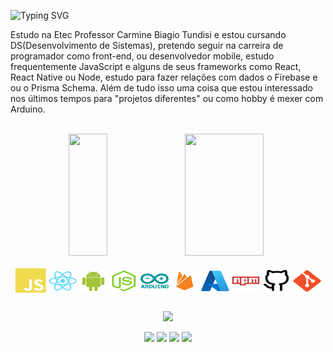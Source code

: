 ![Typing SVG](https://readme-typing-svg.herokuapp.com/?color=52a447&size=35px&width=1000left=true&lines=Eae,+meu+nome+%C3%A9+Victor+Lis;Tenho+16+anos;Curso+Desenvolvimento+de+Sistemas;Muito+Prazer!)

Estudo na Etec Professor Carmine Biagio Tundisi e estou cursando DS(Desenvolvimento de Sistemas), pretendo seguir na carreira de programador como front-end, ou desenvolvedor mobile, estudo frequentemente JavaScript e alguns de seus frameworks como React, React Native ou Node, estudo para fazer relações com dados o Firebase e ou o Prisma Schema. Além de tudo isso uma coisa que estou interessado nos últimos tempos para "projetos diferentes" ou como hobby é mexer com Arduino.

<br>

<div align="center"> 
  <img width="35%" height="195px" src="https://github-readme-stats.vercel.app/api/top-langs/?username=Victor-Lis&layout=donut&hide_border=false&title_color=3EBDFF&custom_title=Linguagens%20Mais%20Usadas&text_color=fff&bg_color=0d1117&langs_count=17" />
  <img width="50%" height="195px" src="https://streak-stats.demolab.com?user=Victor-Lis&theme=dark&date_format=j%2Fn%5B%2FY%5D&background=0D1117"/>
</div>

<br>

<div align="center" style="display: inline_block">
  <img align="center" alt="Js" height="40" width="50" src="https://raw.githubusercontent.com/devicons/devicon/master/icons/javascript/javascript-plain.svg">
  <!-- <img align="center" alt="Ts" height="30" width="40" src="https://raw.githubusercontent.com/devicons/devicon/master/icons/typescript/typescript-plain.svg"> -->
  <img align="center" alt="React" height="35" width="45" src="https://raw.githubusercontent.com/devicons/devicon/master/icons/react/react-original.svg">
  <img align="center" alt="Android" height="35" width="45" src="https://github.com/devicons/devicon/blob/master/icons/android/android-original.svg">
  <img align="center" alt="Node.js" height="35" width="45" src="https://github.com/devicons/devicon/blob/master/icons/nodejs/nodejs-original.svg">
  <img align="center" alt="Arduino" height="35" width="45" src="https://github.com/devicons/devicon/blob/master/icons/arduino/arduino-original-wordmark.svg">
  <img align="center" alt="Firebase" height="35" width="45" src="https://github.com/devicons/devicon/blob/master/icons/firebase/firebase-plain.svg">
  <img align="center" alt="Azure" height="35" width="45" src="https://github.com/devicons/devicon/blob/master/icons/azure/azure-original.svg">
  <img align="center" alt="npm" height="35" width="45" src="https://github.com/devicons/devicon/blob/master/icons/npm/npm-original-wordmark.svg">
  <img align="center" alt="GitHub" height="35" width="45" src="https://github.com/feathericons/feather/blob/main/icons/github.svg">
  <img align="center" alt="Git" height="35" width="45" src="https://github.com/devicons/devicon/blob/master/icons/git/git-original.svg">
<!--   <img align="center" alt="HTML" height="30" width="40" src="https://raw.githubusercontent.com/devicons/devicon/master/icons/html5/html5-original.svg"> -->
<!--   <img align="center" alt="PHP" height="30" width="40" src="https://raw.githubusercontent.com/devicons/devicon/master/icons/php/php-original.svg"> -->
<!--   <img align="center" alt="CSS" height="30" width="40" src="https://raw.githubusercontent.com/devicons/devicon/master/icons/css3/css3-original.svg"> -->
<!--   <img align="center" alt="Bootstrap" height="30" width="40" src="https://raw.githubusercontent.com/devicons/devicon/master/icons/bootstrap/bootstrap-plain.svg"> -->
<!--   <img align="center" alt="WordPress" height="30" width="40" src="https://github.com/devicons/devicon/blob/master/icons/wordpress/wordpress-plain.svg"> -->
  
</div>

##

<div align="center">

  ![](https://github-profile-trophy.vercel.app/?username=Victor-Lis&theme=radical&no-frame=true&no-bg=true&margin-w=4)
  
</div>

<div align="center"> 
  
  <a href="https://wa.me/5511941613234?text=Olá%20Victor!" target="_blank"><img src="https://img.shields.io/badge/-WhatsApp-%52a447?style=for-the-badge&logo=whatsapp&logoColor=white"></a>
  <a href = "mailto:victorlisbronzo1@gmail.com" target="_blank"><img src="https://img.shields.io/badge/-Gmail-FF495F?style=for-the-badge&logo=gmail&logoColor=white"></a>
  <a href="https://www.linkedin.com/in/victor-lis-bronzo-b39310273/" target="_blank"><img src="https://img.shields.io/badge/-LinkedIn-%230077B5?style=for-the-badge&logo=linkedin&logoColor=white"></a> 
    <a href="https://learn.microsoft.com/pt-br/users/victorlis/" target="_blank"><img src="https://img.shields.io/badge/-Microsoft%20Learn-8100bd?style=for-the-badge&logo=microsoft&logoColor=white"></a> 
  
</div>
